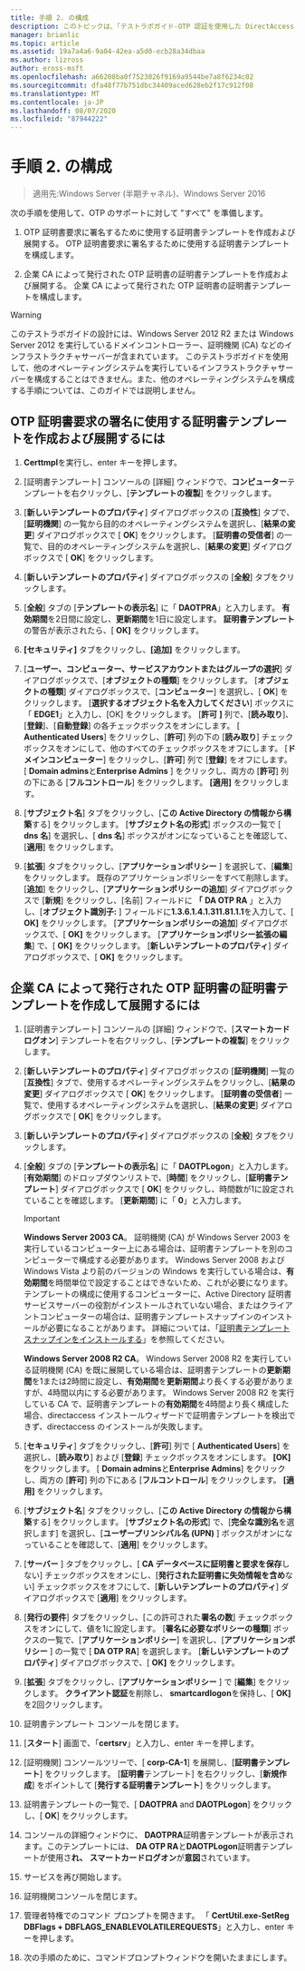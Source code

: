 ```yaml
---
title: 手順 2. の構成
description: このトピックは、「テストラボガイド-OTP 認証を使用した DirectAccess のデモンストレーション」と「RSA SecurID for Windows Server 2016」に含まれています。
manager: brianlic
ms.topic: article
ms.assetid: 19a7a4a6-9a04-42ea-a5d0-ecb28a34dbaa
ms.author: lizross
author: eross-msft
ms.openlocfilehash: a66208ba0f7523026f9169a9544be7a8f6234c02
ms.sourcegitcommit: dfa48f77b751dbc34409aced628eb2f17c912f08
ms.translationtype: MT
ms.contentlocale: ja-JP
ms.lasthandoff: 08/07/2020
ms.locfileid: "87944222"
---
```

# <a name="step-2-configure-app1"></a>手順 2. の構成

>適用先:Windows Server (半期チャネル)、Windows Server 2016

次の手順を使用して、OTP のサポートに対して "すべて" を準備します。

1. OTP 証明書要求に署名するために使用する証明書テンプレートを作成および展開する。 OTP 証明書要求に署名するために使用する証明書テンプレートを構成します。

2. 企業 CA によって発行された OTP 証明書の証明書テンプレートを作成および展開する。 企業 CA によって発行された OTP 証明書の証明書テンプレートを構成します。

> [!WARNING]
> このテストラボガイドの設計には、Windows Server 2012 R2 または Windows Server 2012 を実行しているドメインコントローラー、証明機関 (CA) などのインフラストラクチャサーバーが含まれています。 このテストラボガイドを使用して、他のオペレーティングシステムを実行しているインフラストラクチャサーバーを構成することはできません。また、他のオペレーティングシステムを構成する手順については、このガイドでは説明しません。

## <a name="to-create-and-deploy-a-certificate-template-used-to-sign-otp-certificate-requests"></a><a name="DAOTPRA"></a>OTP 証明書要求の署名に使用する証明書テンプレートを作成および展開するには

1.  **Certtmpl**を実行し、enter キーを押します。

2.  [証明書テンプレート] コンソールの [詳細] ウィンドウで、**コンピューター**テンプレートを右クリックし、[**テンプレートの複製**] をクリックします。

3.  [**新しいテンプレートのプロパティ**] ダイアログボックスの [**互換性**] タブで、[**証明機関**] の一覧から目的のオペレーティングシステムを選択し、[**結果の変更**] ダイアログボックスで [ **OK**] をクリックします。 [**証明書の受信者**] の一覧で、目的のオペレーティングシステムを選択し、[**結果の変更**] ダイアログボックスで [ **OK**] をクリックします。

4.  [**新しいテンプレートのプロパティ**] ダイアログボックスの [**全般**] タブをクリックします。

5.  [**全般**] タブの [**テンプレートの表示名**] に「 **DAOTPRA**」と入力します。 **有効期間**を2日間に設定し、**更新期間**を1日に設定します。 **証明書テンプレート**の警告が表示されたら、[ **OK]** をクリックします。

6.  **[セキュリティ]** タブをクリックし、**[追加]** をクリックします。

7.  [**ユーザー、コンピューター、サービスアカウントまたはグループの選択**] ダイアログボックスで、[**オブジェクトの種類**] をクリックします。 [**オブジェクトの種類**] ダイアログボックスで、[**コンピューター**] を選択し、[ **OK**] をクリックします。 [**選択するオブジェクト名を入力してください**] ボックスに「 **EDGE1**」と入力し、[OK] をクリックします。 [**許可** **]** 列で、[**読み取り**]、[**登録**]、[**自動登録**] の各チェックボックスをオンにします。 [ **Authenticated Users**] をクリックし、[**許可**] 列の下の [**読み取り**] チェックボックスをオンにして、他のすべてのチェックボックスをオフにします。 [**ドメインコンピューター**] をクリックし、[**許可**] 列で [**登録**] をオフにします。 [ **Domain admins**と**Enterprise Admins** ] をクリックし、両方の [**許可**] 列の下にある [**フルコントロール**] をクリックします。 **[適用]** をクリックします。

8.  [**サブジェクト名**] タブをクリックし、[**この Active Directory の情報から構築**する] をクリックします。 [**サブジェクト名の形式**] ボックスの一覧で [ **dns 名**] を選択し、[ **dns 名**] ボックスがオンになっていることを確認して、[**適用**] をクリックします。

9. [**拡張**] タブをクリックし、[**アプリケーションポリシー** ] を選択して、[**編集**] をクリックします。 既存のアプリケーションポリシーをすべて削除します。 [**追加**] をクリックし、[**アプリケーションポリシーの追加**] ダイアログボックスで [**新規**] をクリックし、[名前] フィールドに **「** **DA OTP RA** 」と入力し、[**オブジェクト識別子:** ] フィールドに**1.3.6.1.4.1.311.81.1.1**を入力して、[ **OK]** をクリックします。 [**アプリケーションポリシーの追加**] ダイアログボックスで、[ **OK]** をクリックします。 [**アプリケーションポリシー拡張の編集**] で、[ **OK]** をクリックします。 [**新しいテンプレートのプロパティ**] ダイアログボックスで、[ **OK]** をクリックします。

## <a name="to-create-and-deploy-a-certificate-template-for-otp-certificates-issued-by-the-corporate-ca"></a><a name="DAOTPLogon"></a>企業 CA によって発行された OTP 証明書の証明書テンプレートを作成して展開するには

1.  [証明書テンプレート] コンソールの [詳細] ウィンドウで、[**スマートカードログオン**] テンプレートを右クリックし、[**テンプレートの複製**] をクリックします。

2.  [**新しいテンプレートのプロパティ**] ダイアログボックスの [**証明機関**] 一覧の [**互換性**] タブで、使用するオペレーティングシステムをクリックし、[**結果の変更**] ダイアログボックスで [ **OK**] をクリックします。 [**証明書の受信者**] 一覧で、使用するオペレーティングシステムを選択し、[**結果の変更**] ダイアログボックスで [ **OK**] をクリックします。

3.  [**新しいテンプレートのプロパティ**] ダイアログボックスの [**全般**] タブをクリックします。

4.  [**全般**] タブの [**テンプレートの表示名**] に「 **DAOTPLogon**」と入力します。 [**有効期間**] のドロップダウンリストで、[**時間**] をクリックし、[**証明書テンプレート**] ダイアログボックスで [ **OK**] をクリックし、時間数が1に設定されていることを確認します。 [**更新期間**] に「 **0**」と入力します。

    > [!IMPORTANT]
    > **Windows Server 2003 CA**。 証明機関 (CA) が Windows Server 2003 を実行しているコンピューター上にある場合は、証明書テンプレートを別のコンピューターで構成する必要があります。 Windows Server 2008 および Windows Vista より前のバージョンの Windows を実行している場合は、**有効期間**を時間単位で設定することはできないため、これが必要になります。 テンプレートの構成に使用するコンピューターに、Active Directory 証明書サービスサーバーの役割がインストールされていない場合、またはクライアントコンピューターの場合は、証明書テンプレートスナップインのインストールが必要になることがあります。 詳細については、「[証明書テンプレートスナップインをインストールする](/previous-versions/windows/it-pro/windows-server-2008-R2-and-2008/cc732445(v=ws.11))」を参照してください。
    >
    > **Windows Server 2008 R2 CA**。 Windows Server 2008 R2 を実行している証明機関 (CA) を既に展開している場合は、証明書テンプレートの**更新期間**を1または2時間に設定し、**有効期間**を**更新期間**より長くする必要がありますが、4時間以内にする必要があります。 Windows Server 2008 R2 を実行している CA で、証明書テンプレートの**有効期間**を4時間より長く構成した場合、directaccess インストールウィザードで証明書テンプレートを検出できず、directaccess のインストールが失敗します。

5.  [**セキュリティ**] タブをクリックし、[**許可**] 列で [ **Authenticated Users**] を選択し、[**読み取り**] および [**登録**] チェックボックスをオンにします。 **[OK]** をクリックします。 [ **Domain admins**と**Enterprise Admins**] をクリックし、両方の [**許可**] 列の下にある [**フルコントロール**] をクリックします。 **[適用]** をクリックします。

6.  [**サブジェクト名**] タブをクリックし、[**この Active Directory の情報から構築**する] をクリックします。 [**サブジェクト名の形式**] で、[**完全な識別名**を選択します] を選択し、[**ユーザープリンシパル名 (UPN)** ] ボックスがオンになっていることを確認して、[**適用**] をクリックします。

7.  [**サーバー** ] タブをクリックし、[ **CA データベースに証明書と要求を保存**しない] チェックボックスをオンにし、[**発行された証明書に失効情報を含め**ない] チェックボックスをオフにして、[**新しいテンプレートのプロパティ**] ダイアログボックスで [**適用**] をクリックします。

8.  [**発行の要件**] タブをクリックし、[この許可された**署名の数**] チェックボックスをオンにして、値を1に設定します。 [**署名に必要なポリシーの種類**] ボックスの一覧で、[**アプリケーションポリシー**] を選択し、[**アプリケーションポリシー** ] の一覧で [ **DA OTP RA**] を選択します。 [**新しいテンプレートのプロパティ**] ダイアログボックスで、[ **OK]** をクリックします。

9. [**拡張**] タブをクリックし、[**アプリケーションポリシー** ] で [**編集**] をクリックします。 **クライアント認証**を削除し、 **smartcardlogon**を保持し、[ **OK]** を2回クリックします。

10. 証明書テンプレート コンソールを閉じます。

11. [**スタート**] 画面で、「**certsrv**」と入力し、enter キーを押します。

12. [証明機関] コンソールツリーで、[ **corp-CA-1**] を展開し、[**証明書テンプレート**] をクリックします。 [**証明書**テンプレート] を右クリックし、[**新規作成**] をポイントして [**発行する証明書テンプレート**] をクリックします。

13. 証明書テンプレートの一覧で、[ **DAOTPRA** and **DAOTPLogon**] をクリックし、[ **OK**] をクリックします。

14. コンソールの詳細ウィンドウに、 **DAOTPRA**証明書テンプレートが表示されます。このテンプレートには、 **DA OTP RA**と**DAOTPLogon**証明書テンプレートが使用さ**れ、** **スマートカードログオン**が**意図**されています。

15. サービスを再び開始します。

16. 証明機関コンソールを閉じます。

17. 管理者特権でのコマンド プロンプトを開きます。 「 **CertUtil.exe-SetReg DBFlags + DBFLAGS_ENABLEVOLATILEREQUESTS**」と入力し、enter キーを押します。

18. 次の手順のために、コマンドプロンプトウィンドウを開いたままにします。

